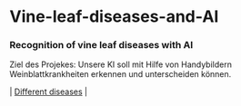 # Vine-leaf-diseases-and-AI

### Recognition of vine leaf diseases with AI

Ziel des Projekes: Unsere KI soll mit Hilfe von Handybildern Weinblattkrankheiten erkennen und unterscheiden können.

| [Different diseases](./Different-diseases) |

